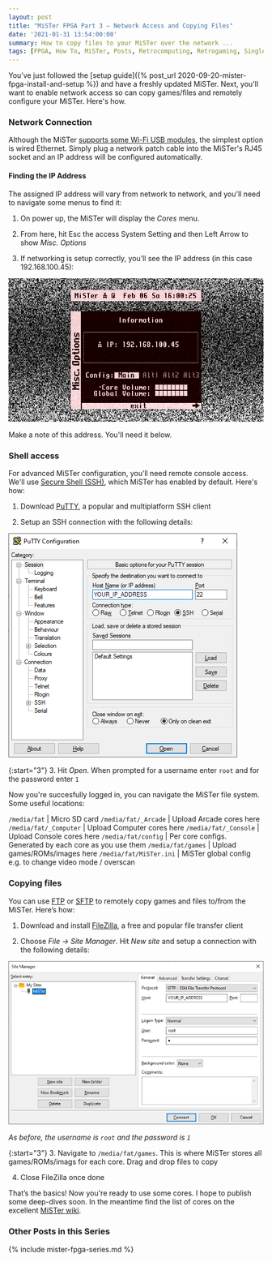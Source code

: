 ```yaml
---
layout: post
title: "MiSTer FPGA Part 3 – Network Access and Copying Files"
date: '2021-01-31 13:54:00:00'
summary: How to copy files to your MiSTer over the network ...
tags: [FPGA, How To, MiSTer, Posts, Retrocomputing, Retrogaming, Single-Board Computing]
---
```


You’ve just followed the [setup guide]({% post_url 2020-09-20-mister-fpga-install-and-setup %}) and have a freshly updated MiSTer. Next, you'll want to enable network access so can copy games/files and remotely configure your MiSTer. Here's how.

### Network Connection

Although the MiSTer <a href="https://github.com/MiSTer-devel/Main_MiSTer/wiki/WiFi-setup" target="_blank">supports some Wi-Fi USB modules</a>, the simplest option is wired Ethernet. Simply plug a network patch cable into the MiSTer's RJ45 socket and an IP address will be configured automatically. 

#### Finding the IP Address

The assigned IP address will vary from network to network, and you'll need to navigate some menus to find it:

1. On power up, the MiSTer will display the *Cores* menu. 

2. From here, hit Esc the access System Setting and then Left Arrow to show *Misc. Options*

3. If networking is setup correctly, you’ll see the IP address (in this case 192.168.100.45):

![](/img/posts/mister_ip_address.png)

Make a note of this address. You'll need it below.


### Shell access

For advanced MiSTer configuration, you’ll need remote console access. We'll use <a href="https://github.com/MiSTer-devel/Main_MiSTer/wiki/Network-access" target="_blank">Secure Shell (SSH)</a>, which MiSTer has enabled by default. Here's how:

1. Download <a href="https://www.putty.org/" target="_blank">PuTTY</a>, a popular and multiplatform SSH client

2. Setup an SSH connection with the following details:

![](/img/posts/mister_putty_connection_details.png)

{:start="3"}
3. Hit *Open*. When prompted for a username enter <code>root</code> and for the password enter <code>1</code>

Now you're succesfully logged in, you can navigate the MiSTer file system. Some useful locations:

<code>/media/fat</code> | Micro SD card
<code>/media/fat/_Arcade</code> | Upload Arcade cores here
<code>/media/fat/_Computer</code> | Upload Computer cores here
<code>/media/fat/_Console</code> | Upload Console cores here
<code>/media/fat/config</code> | Per core configs. Generated by each core as you use them
<code>/media/fat/games</code> | Upload games/ROMs/images here
<code>/media/fat/MiSTer.ini</code> | MiSTer global config e.g. to change video mode / overscan


### Copying files

You can use <a href="https://en.wikipedia.org/wiki/File_Transfer_Protocol" target="_blank">FTP</a> or <a href="https://en.wikipedia.org/wiki/SSH_File_Transfer_Protocol" target="_blank">SFTP</a> to remotely copy games and files to/from the MiSTer. Here’s how:

1. Download and install <a href="https://filezilla-project.org/" target="_blank">FileZilla</a>, a free and popular file transfer client

2. Choose *File -> Site Manager*. Hit *New site* and setup a connection with the following details:

![](/img/posts/mister_filezilla_connection_details.png)

*As before, the username is <code>root</code> and the password is <code>1</code>*

{:start="3"}
3. Navigate to <code>/media/fat/games</code>. This is where MiSTer stores all games/ROMs/imags for each core. Drag and drop files to copy

4. Close FileZilla once done

That’s the basics! Now you're ready to use some cores. I hope to publish some deep-dives soon. In the meantime find the list of cores on the excellent <a href="https://github.com/MiSTer-devel/Main_MiSTer/wiki" target="_blank">MiSTer wiki</a>.


### Other Posts in this Series

{% include mister-fpga-series.md %}

